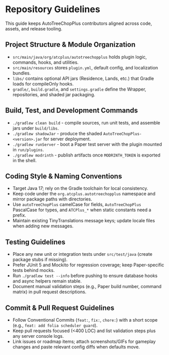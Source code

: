 ﻿# Repository Guidelines

This guide keeps AutoTreeChopPlus contributors aligned across code, assets, and release tooling.

## Project Structure & Module Organization
- `src/main/java/org/atcplus/autotreechopplus` holds plugin logic, commands, hooks, and utilities.
- `src/main/resources` stores `plugin.yml`, default config, and localization bundles.
- `libs/` contains optional API jars (Residence, Lands, etc.) that Gradle loads for compileOnly hooks.
- `gradle/`, `build.gradle`, and `settings.gradle` define the Wrapper, repositories, and shaded jar packaging.

## Build, Test, and Development Commands
- `./gradlew clean build` - compile sources, run unit tests, and assemble jars under `build/libs`.
- `./gradlew shadowJar` - produce the shaded `AutoTreeChopPlus-<version>.jar` for server deployment.
- `./gradlew runServer` - boot a Paper test server with the plugin mounted in `run/plugins`.
- `./gradlew modrinth` - publish artifacts once `MODRINTH_TOKEN` is exported in the shell.

## Coding Style & Naming Conventions
- Target Java 17; rely on the Gradle toolchain for local consistency.
- Keep code under the `org.atcplus.autotreechopplus` namespace and mirror package paths with directories.
- Use `autoTreeChopPlus` camelCase for fields, `AutoTreeChopPlus` PascalCase for types, and `ATCPlus_*` when static constants need a prefix.
- Maintain existing TinyTranslations message keys; update locale files when adding new messages.

## Testing Guidelines
- Place any new unit or integration tests under `src/test/java` (create package stubs if missing).
- Prefer JUnit 5 and Mockito for regression coverage; keep Paper-specific tests behind mocks.
- Run `./gradlew test --info` before pushing to ensure database hooks and async helpers remain stable.
- Document manual validation steps (e.g., Paper build number, command matrix) in pull request descriptions.

## Commit & Pull Request Guidelines
- Follow Conventional Commits (`feat:`, `fix:`, `chore:`) with a short scope (e.g., `feat: add folia scheduler guard`).
- Keep pull requests focused (<400 LOC) and list validation steps plus any server console logs.
- Link issues or roadmap items; attach screenshots/GIFs for gameplay changes and paste relevant config diffs when defaults move.
